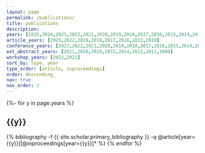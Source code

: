 ```yaml
---
layout: page
permalink: /publications/
title: publications
description: 
years: [2025,2024,2023,2022,2021,2020,2019,2018,2017,2016,2015,2014,2013,2012,2011,2010,2009,2008]
article_years: [2023,2022,2019,2018,2017,2016,2012,2010]
conference_years: [2023,2022,2021,2020,2019,2018,2017,2016,2015,2014,2013,2012,2011,2010,2009,2008]
ext_abstract_years: [2021,2020,2018,2015,2014,2012,2011,2008]
workshop_years: [2022,2021]
sort_by: type, year
type_order: [article, inproceedings]
order: descending_
nav: true
nav_order: 2
---
```

 
<!-- _pages/publications.md -->
<div class="publications">

{%- for y in page.years %}
	<h2 class="year">{{y}}</h2>
	{% bibliography -f {{ site.scholar.primary_bibliography }} -q @article[year={{y}}]|@inproceedings[year={{y}}]* %}
{% endfor %}

</div>

